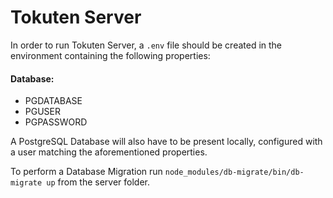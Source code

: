 # Tokuten Server

In order to run Tokuten Server, a `.env` file should be created in the environment containing the following properties:

#### Database:
- PGDATABASE
- PGUSER
- PGPASSWORD

A PostgreSQL Database will also have to be present locally, configured with a user matching the aforementioned properties.

To perform a Database Migration run `node_modules/db-migrate/bin/db-migrate up` from the server folder.